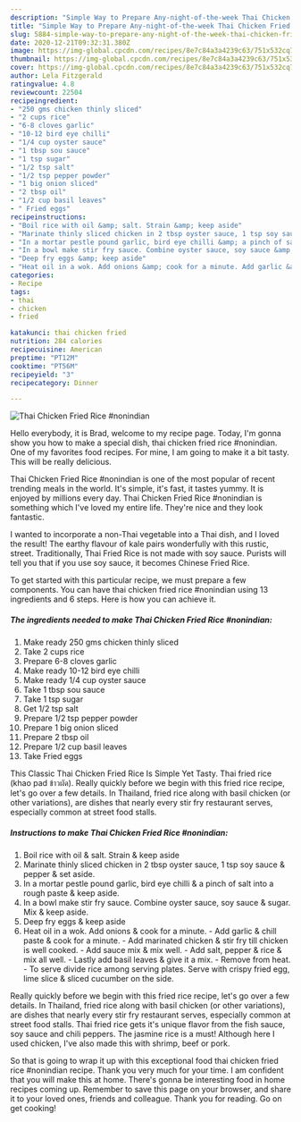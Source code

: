 ```yaml
---
description: "Simple Way to Prepare Any-night-of-the-week Thai Chicken Fried Rice #nonindian"
title: "Simple Way to Prepare Any-night-of-the-week Thai Chicken Fried Rice #nonindian"
slug: 5884-simple-way-to-prepare-any-night-of-the-week-thai-chicken-fried-rice-nonindian
date: 2020-12-21T09:32:31.380Z
image: https://img-global.cpcdn.com/recipes/8e7c84a3a4239c63/751x532cq70/thai-chicken-fried-rice-nonindian-recipe-main-photo.jpg
thumbnail: https://img-global.cpcdn.com/recipes/8e7c84a3a4239c63/751x532cq70/thai-chicken-fried-rice-nonindian-recipe-main-photo.jpg
cover: https://img-global.cpcdn.com/recipes/8e7c84a3a4239c63/751x532cq70/thai-chicken-fried-rice-nonindian-recipe-main-photo.jpg
author: Lela Fitzgerald
ratingvalue: 4.8
reviewcount: 22504
recipeingredient:
- "250 gms chicken thinly sliced"
- "2 cups rice"
- "6-8 cloves garlic"
- "10-12 bird eye chilli"
- "1/4 cup oyster sauce"
- "1 tbsp sou sauce"
- "1 tsp sugar"
- "1/2 tsp salt"
- "1/2 tsp pepper powder"
- "1 big onion sliced"
- "2 tbsp oil"
- "1/2 cup basil leaves"
- " Fried eggs"
recipeinstructions:
- "Boil rice with oil &amp; salt. Strain &amp; keep aside"
- "Marinate thinly sliced chicken in 2 tbsp oyster sauce, 1 tsp soy sauce &amp; pepper &amp; set aside."
- "In a mortar pestle pound garlic, bird eye chilli &amp; a pinch of salt into a rough paste &amp; keep aside."
- "In a bowl make stir fry sauce. Combine oyster sauce, soy sauce &amp; sugar. Mix &amp; keep aside."
- "Deep fry eggs &amp; keep aside"
- "Heat oil in a wok. Add onions &amp; cook for a minute. Add garlic &amp; chill paste &amp; cook for a minute. Add marinated chicken &amp; stir fry till chicken is well cooked. Add sauce mix &amp; mix well. Add salt, pepper &amp; rice &amp; mix all well. Lastly add basil leaves &amp; give it a mix.  Remove from heat. To serve divide rice among serving plates. Serve with crispy fried egg, lime slice &amp; sliced cucumber on the side."
categories:
- Recipe
tags:
- thai
- chicken
- fried

katakunci: thai chicken fried 
nutrition: 284 calories
recipecuisine: American
preptime: "PT12M"
cooktime: "PT56M"
recipeyield: "3"
recipecategory: Dinner

---
```



![Thai Chicken Fried Rice #nonindian](https://img-global.cpcdn.com/recipes/8e7c84a3a4239c63/751x532cq70/thai-chicken-fried-rice-nonindian-recipe-main-photo.jpg)

Hello everybody, it is Brad, welcome to my recipe page. Today, I'm gonna show you how to make a special dish, thai chicken fried rice #nonindian. One of my favorites food recipes. For mine, I am going to make it a bit tasty. This will be really delicious.

Thai Chicken Fried Rice #nonindian is one of the most popular of recent trending meals in the world. It's simple, it's fast, it tastes yummy. It is enjoyed by millions every day. Thai Chicken Fried Rice #nonindian is something which I've loved my entire life. They're nice and they look fantastic.

I wanted to incorporate a non-Thai vegetable into a Thai dish, and I loved the result! The earthy flavour of kale pairs wonderfully with this rustic, street. Traditionally, Thai Fried Rice is not made with soy sauce. Purists will tell you that if you use soy sauce, it becomes Chinese Fried Rice.


To get started with this particular recipe, we must prepare a few components. You can have thai chicken fried rice #nonindian using 13 ingredients and 6 steps. Here is how you can achieve it.

<!--inarticleads1-->

##### The ingredients needed to make Thai Chicken Fried Rice #nonindian:

1. Make ready 250 gms chicken thinly sliced
1. Take 2 cups rice
1. Prepare 6-8 cloves garlic
1. Make ready 10-12 bird eye chilli
1. Make ready 1/4 cup oyster sauce
1. Take 1 tbsp sou sauce
1. Take 1 tsp sugar
1. Get 1/2 tsp salt
1. Prepare 1/2 tsp pepper powder
1. Prepare 1 big onion sliced
1. Prepare 2 tbsp oil
1. Prepare 1/2 cup basil leaves
1. Take  Fried eggs


This Classic Thai Chicken Fried Rice Is Simple Yet Tasty. Thai fried rice (khao pad ข้าวผัด). Really quickly before we begin with this fried rice recipe, let&#39;s go over a few details. In Thailand, fried rice along with basil chicken (or other variations), are dishes that nearly every stir fry restaurant serves, especially common at street food stalls. 

<!--inarticleads2-->

##### Instructions to make Thai Chicken Fried Rice #nonindian:

1. Boil rice with oil &amp; salt. Strain &amp; keep aside
1. Marinate thinly sliced chicken in 2 tbsp oyster sauce, 1 tsp soy sauce &amp; pepper &amp; set aside.
1. In a mortar pestle pound garlic, bird eye chilli &amp; a pinch of salt into a rough paste &amp; keep aside.
1. In a bowl make stir fry sauce. Combine oyster sauce, soy sauce &amp; sugar. Mix &amp; keep aside.
1. Deep fry eggs &amp; keep aside
1. Heat oil in a wok. Add onions &amp; cook for a minute. - Add garlic &amp; chill paste &amp; cook for a minute. - Add marinated chicken &amp; stir fry till chicken is well cooked. - Add sauce mix &amp; mix well. - Add salt, pepper &amp; rice &amp; mix all well. - Lastly add basil leaves &amp; give it a mix.  - Remove from heat. - To serve divide rice among serving plates. Serve with crispy fried egg, lime slice &amp; sliced cucumber on the side.


Really quickly before we begin with this fried rice recipe, let&#39;s go over a few details. In Thailand, fried rice along with basil chicken (or other variations), are dishes that nearly every stir fry restaurant serves, especially common at street food stalls. Thai fried rice gets it&#39;s unique flavor from the fish sauce, soy sauce and chili peppers. The jasmine rice is a must! Although here I used chicken, I&#39;ve also made this with shrimp, beef or pork. 

So that is going to wrap it up with this exceptional food thai chicken fried rice #nonindian recipe. Thank you very much for your time. I am confident that you will make this at home. There's gonna be interesting food in home recipes coming up. Remember to save this page on your browser, and share it to your loved ones, friends and colleague. Thank you for reading. Go on get cooking!
